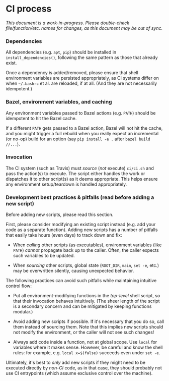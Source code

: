 # CI process

_This document is a work-in-progress._
_Please double-check file/function/etc. names for changes, as this document may be out of sync._

### Dependencies

All dependencies (e.g. `apt`, `pip`) should be installed in `install_dependencies()`, following the same pattern as
those that already exist.

Once a dependency is added/removed, please ensure that shell environment variables are persisted appropriately, as CI
systems differ on when `~/.bashrc` et al. are reloaded, if at all. (And they are not necessarily idempotent.)

### Bazel, environment variables, and caching

Any environment variables passed to Bazel actions (e.g. `PATH`) should be idempotent to hit the Bazel cache.

If a different `PATH` gets passed to a Bazel action, Bazel will not hit the cache, and you might trigger a full rebuild
when you really expect an incremental (or no-op) build for an option (say `pip install -e .` after `bazel build //...`).

### Invocation

The CI system (such as Travis) must _source_ (_not_ execute) `ci/ci.sh` and pass the action(s) to execute.
The script either handles the work or dispatches it to other script(s) as it deems appropriate.
This helps ensure any environment setup/teardown is handled appropriately.

### Development best practices & pitfalls (read before adding a new script)

Before adding new scripts, please read this section.

First, please consider modifying an existing script instead (e.g. add your code as a separate function).
Adding new scripts has a number of pitfalls that easily take hours (even days) to track down and fix:

- When _calling_ other scripts (as executables), environment variables (like `PATH`) _cannot_ propagate back up to the
  caller. Often, the caller expects such variables to be updated.

- When _sourcing_ other scripts, global state (`ROOT_DIR`, `main`, `set -e`, etc.) may be overwritten silently, causing
  unexpected behavior.

The following practices can avoid such pitfalls while maintaining intuitive control flow:

- Put all environment-modifying functions in the _top-level_ shell script, so that their invocation behaves intuitively.
  (The sheer length of the script is a secondary concern and can be mitigated by keeping functions modular.)

- Avoid adding new scripts if possible. If it's necessary that you do so, call them instead of sourcing them.
  Note that this implies new scripts should not modify the environment, or the caller will not see such changes!

- Always add code inside a function, not at global scope. Use `local` for variables where it makes sense.
  However, be careful and know the shell rules: for example, e.g. `local x=$(false)` succeeds even under `set -e`.

Ultimately, it's best to _only_ add new scripts if they might need to be executed directly by _non-CI_ code,
as in that case, they should probably not use CI entrypoints (which assume exclusive control over the machine).
